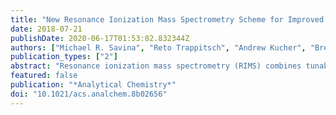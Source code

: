 ```yaml
---
title: "New Resonance Ionization Mass Spectrometry Scheme for Improved Uranium Analysis"
date: 2018-07-21
publishDate: 2020-06-17T01:53:02.832344Z
authors: ["Michael R. Savina", "Reto Trappitsch", "Andrew Kucher", "Brett H. Isselhardt"]
publication_types: ["2"]
abstract: "Resonance ionization mass spectrometry (RIMS) combines tunable laser spectroscopy with mass spectrometry to provide a high-efficiency means of analyzing solid materials. We previously showed a very high useful yield of 24% for analysis of uranium using three lasers to excite and ionize atoms sputtered from metallic uranium and uranium dioxide. A new resonance ionization scheme using only two lasers achieves a higher useful yield of 38% by accessing both the ground electronic state and a low-lying electronic state of atomic uranium that is significantly populated by sputtering. The major loss channel in analyzing uranium dioxide is the formation of UOx molecules during sputtering. Prebombardment of the surface with 3 keV noble gas ions prior to analysis reduces the surface and results in a sputtered flux with a greatly enhanced proportion of atomic U. This method of surface reduction results in uranium useful yields as high as 6.6% for uranium dioxide analysis, compared to 2% from previous work."
featured: false
publication: "*Analytical Chemistry*"
doi: "10.1021/acs.analchem.8b02656"
---
```


